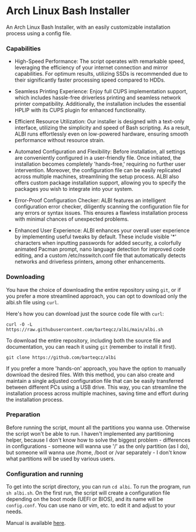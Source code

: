 # Arch Linux Bash Installer
An Arch Linux Bash Installer, with an easily customizable installation process using a config file.

### Capabilities
- High-Speed Performance: The script operates with remarkable speed, leveraging the efficiency of your internet connection and mirror capabilities. For optimum results, utilizing SSDs is recommended due to their significantly faster processing speed compared to HDDs.

- Seamless Printing Experience: Enjoy full CUPS implementation support, which includes hassle-free driverless printing and seamless network printer compatibility. Additionally, the installation includes the essential HPLIP with its CUPS plugin for enhanced functionality.

- Efficient Resource Utilization: Our installer is designed with a text-only interface, utilizing the simplicity and speed of Bash scripting. As a result, ALBI runs effortlessly even on low-powered hardware, ensuring smooth performance without resource strain.

- Automated Configuration and Flexibility: Before installation, all settings are conveniently configured in a user-friendly file. Once initiated, the installation becomes completely 'hands-free,' requiring no further user intervention. Moreover, the configuration file can be easily replicated across multiple machines, streamlining the setup process. ALBI also offers custom package installation support, allowing you to specify the packages you wish to integrate into your system.

- Error-Proof Configuration Checker: ALBI features an intelligent configuration error checker, diligently scanning the configuration file for any errors or syntax issues. This ensures a flawless installation process with minimal chances of unexpected problems.

- Enhanced User Experience: ALBI enhances your overall user experience by implementing useful tweaks by default. These include visible '*' characters when inputting passwords for added security, a colorfully animated Pacman prompt, nano language detection for improved code editing, and a custom /etc/nsswitch.conf file that automatically detects networks and driverless printers, among other enhancements.

### Downloading
You have the choice of downloading the entire repository using `git`, or if you prefer a more streamlined approach, you can opt to download only the albi.sh file using `curl`.

Here's how you can download just the source code file with `curl`:

`curl -O -L https://raw.githubusercontent.com/barteqcz/albi/main/albi.sh`

To download the entire repository, including both the source file and documentation, you can reach it using `git` (remember to install it first).

`git clone https://github.com/barteqcz/albi`

If you prefer a more 'hands-on' approach, you have the option to manually download the desired files. With this method, you can also create and maintain a single adjusted configuration file that can be easily transferred between different PCs using a USB drive. This way, you can streamline the installation process across multiple machines, saving time and effort during the installation process.

### Preparation
Before running the script, mount all the partitions you wanna use. Otherwise the script won't be able to run. I haven't implemented any partitioning helper, because I don't know how to solve the biggest problem - differences in configurations - someone will wanna use '/' as the only partition (as I do), but someone will wanna use /home, /boot or /var separately - I don't know what partitions will be used by various users.

### Configuration and running
To get into the script directory, you can run `cd albi`. To run the program, run `sh albi.sh`. On the first run, the script will create a configuration file depending on the boot mode (UEFI or BIOS), and its name will be `config.conf`. You can use nano or vim, etc. to edit it and adjust to your needs.

Manual is available [here](https://github.com/barteqcz/albi/blob/main/docs/manual.txt).
